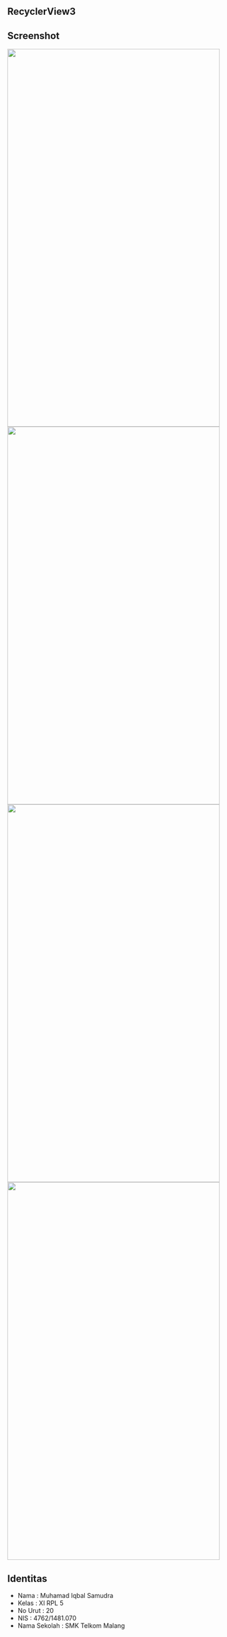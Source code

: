 ## RecyclerView3

## Screenshot
<img src="https://cloud.githubusercontent.com/assets/21413338/20034553/90779a5a-a3f4-11e6-9f22-6258f105bf1c.png" width="480" height="854" />
<img src="https://cloud.githubusercontent.com/assets/21413338/20034554/9079dcfc-a3f4-11e6-83d9-60bc7c587eab.png" width="480" height="854" />
<img src="https://cloud.githubusercontent.com/assets/21413338/20034555/907b5ba4-a3f4-11e6-8d3d-da6878dcb860.png" width="480" height="854" />
<img src="https://cloud.githubusercontent.com/assets/21413338/20034556/9080b978-a3f4-11e6-837e-09405b5bbac4.png" width="480" height="854" />

## Identitas
- Nama : Muhamad Iqbal Samudra
- Kelas : XI RPL 5
- No Urut : 20
- NIS : 4762/1481.070 
- Nama Sekolah : SMK Telkom Malang
